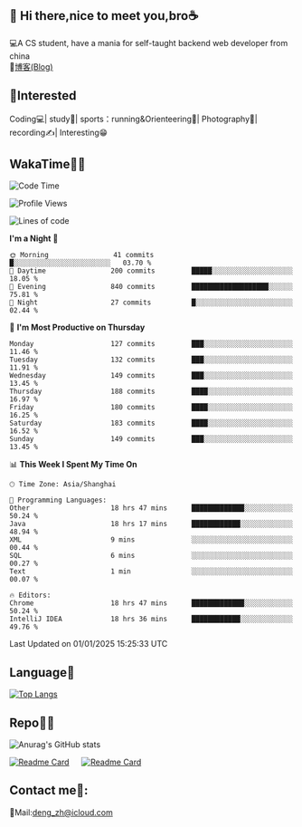 👋 Hi there,nice to meet you,bro☕
---
💻A CS student, have a mania for self-taught backend web developer from china   
📌[博客(Blog)](https://github.com/HealUP/MyBlog)

 <!-- waka-box start -->
 <!-- waka-box end -->
 
🧲**Interested**
--
Coding💻| study📖| sports：running&Orienteering🏃‍| Photography📸| recording✍️| Interesting😁

WakaTime👨‍💻
---
<!--START_SECTION:waka-->
![Code Time](http://img.shields.io/badge/Code%20Time-2%2C345%20hrs%2026%20mins-blue)

![Profile Views](http://img.shields.io/badge/Profile%20Views-0-blue)

![Lines of code](https://img.shields.io/badge/From%20Hello%20World%20I%27ve%20Written-205.0%20thousand%20lines%20of%20code-blue)

**I'm a Night 🦉** 

```text
🌞 Morning                41 commits          █░░░░░░░░░░░░░░░░░░░░░░░░   03.70 % 
🌆 Daytime                200 commits         █████░░░░░░░░░░░░░░░░░░░░   18.05 % 
🌃 Evening                840 commits         ███████████████████░░░░░░   75.81 % 
🌙 Night                  27 commits          █░░░░░░░░░░░░░░░░░░░░░░░░   02.44 % 
```
📅 **I'm Most Productive on Thursday** 

```text
Monday                   127 commits         ███░░░░░░░░░░░░░░░░░░░░░░   11.46 % 
Tuesday                  132 commits         ███░░░░░░░░░░░░░░░░░░░░░░   11.91 % 
Wednesday                149 commits         ███░░░░░░░░░░░░░░░░░░░░░░   13.45 % 
Thursday                 188 commits         ████░░░░░░░░░░░░░░░░░░░░░   16.97 % 
Friday                   180 commits         ████░░░░░░░░░░░░░░░░░░░░░   16.25 % 
Saturday                 183 commits         ████░░░░░░░░░░░░░░░░░░░░░   16.52 % 
Sunday                   149 commits         ███░░░░░░░░░░░░░░░░░░░░░░   13.45 % 
```


📊 **This Week I Spent My Time On** 

```text
🕑︎ Time Zone: Asia/Shanghai

💬 Programming Languages: 
Other                    18 hrs 47 mins      █████████████░░░░░░░░░░░░   50.24 % 
Java                     18 hrs 17 mins      ████████████░░░░░░░░░░░░░   48.94 % 
XML                      9 mins              ░░░░░░░░░░░░░░░░░░░░░░░░░   00.44 % 
SQL                      6 mins              ░░░░░░░░░░░░░░░░░░░░░░░░░   00.27 % 
Text                     1 min               ░░░░░░░░░░░░░░░░░░░░░░░░░   00.07 % 

🔥 Editors: 
Chrome                   18 hrs 47 mins      █████████████░░░░░░░░░░░░   50.24 % 
IntelliJ IDEA            18 hrs 36 mins      ████████████░░░░░░░░░░░░░   49.76 % 
```


 Last Updated on 01/01/2025 15:25:33 UTC
<!--END_SECTION:waka-->

Language🚀
---
[![Top Langs](https://github-readme-stats.vercel.app/api/top-langs/?username=HealUP&layout=compact&hide_border=true)](https://github.com/HealUP)

Repo🧑‍💻
---
![Anurag's GitHub stats](https://github-readme-stats.vercel.app/api?username=HealUP&count_private=true&show_icons=true&theme=gruvbox&hide_border=true) 

[![Readme Card](https://github-readme-stats.vercel.app/api/pin/?username=HealUP&repo=InternetEy&theme=transparent)](https://github.com/HealUP/InternetEy) &emsp;
[![Readme Card](https://github-readme-stats.vercel.app/api/pin/?username=HealUP&repo=CampusExperience&theme=transparent)](https://github.com/HealUP/CampusExperience)


Contact me📱:
---
📮Mail:deng_zh@icloud.com  
